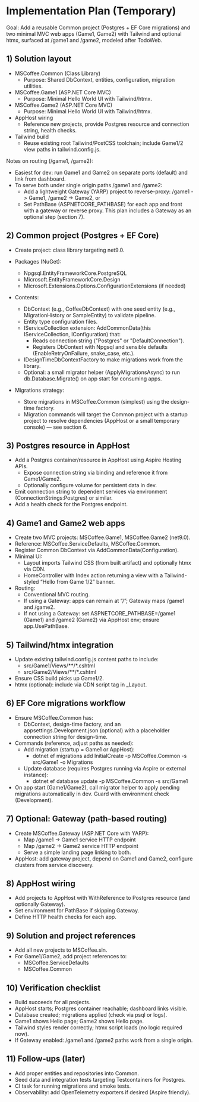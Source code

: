 # Implementation Plan (Temporary)

Goal: Add a reusable Common project (Postgres + EF Core migrations) and two minimal MVC web apps (Game1, Game2) with Tailwind and optional htmx, surfaced at /game1 and /game2, modeled after TodoWeb.

## 1) Solution layout

- MSCoffee.Common (Class Library)
  - Purpose: Shared DbContext, entities, configuration, migration utilities.
- MSCoffee.Game1 (ASP.NET Core MVC)
  - Purpose: Minimal Hello World UI with Tailwind/htmx.
- MSCoffee.Game2 (ASP.NET Core MVC)
  - Purpose: Minimal Hello World UI with Tailwind/htmx.
- AppHost wiring
  - Reference new projects, provide Postgres resource and connection string, health checks.
- Tailwind build
  - Reuse existing root Tailwind/PostCSS toolchain; include Game1/2 view paths in tailwind.config.js.

Notes on routing (/game1, /game2):
- Easiest for dev: run Game1 and Game2 on separate ports (default) and link from dashboard.
- To serve both under single origin paths /game1 and /game2:
  - Add a lightweight Gateway (YARP) project to reverse-proxy: /game1 -> Game1, /game2 -> Game2, or
  - Set PathBase (ASPNETCORE_PATHBASE) for each app and front with a gateway or reverse proxy. This plan includes a Gateway as an optional step (section 7).

## 2) Common project (Postgres + EF Core)

- Create project: class library targeting net9.0.
- Packages (NuGet):
  - Npgsql.EntityFrameworkCore.PostgreSQL
  - Microsoft.EntityFrameworkCore.Design
  - Microsoft.Extensions.Options.ConfigurationExtensions (if needed)
- Contents:
  - DbContext (e.g., CoffeeDbContext) with one seed entity (e.g., MigrationHistory or SampleEntity) to validate pipeline.
  - Entity type configuration files.
  - IServiceCollection extension: AddCommonData(this IServiceCollection, IConfiguration) that:
    - Reads connection string ("Postgres" or "DefaultConnection").
    - Registers DbContext with Npgsql and sensible defaults (EnableRetryOnFailure, snake_case, etc.).
  - IDesignTimeDbContextFactory<CoffeeDbContext> to make migrations work from the library.
  - Optional: a small migrator helper (ApplyMigrationsAsync) to run db.Database.Migrate() on app start for consuming apps.

- Migrations strategy:
  - Store migrations in MSCoffee.Common (simplest) using the design-time factory.
  - Migration commands will target the Common project with a startup project to resolve dependencies (AppHost or a small temporary console) — see section 6.

## 3) Postgres resource in AppHost

- Add a Postgres container/resource in AppHost using Aspire Hosting APIs.
  - Expose connection string via binding and reference it from Game1/Game2.
  - Optionally configure volume for persistent data in dev.
- Emit connection string to dependent services via environment (ConnectionStrings:Postgres) or similar.
- Add a health check for the Postgres endpoint.

## 4) Game1 and Game2 web apps

- Create two MVC projects: MSCoffee.Game1, MSCoffee.Game2 (net9.0).
- Reference: MSCoffee.ServiceDefaults, MSCoffee.Common.
- Register Common DbContext via AddCommonData(Configuration).
- Minimal UI:
  - Layout imports Tailwind CSS (from built artifact) and optionally htmx via CDN.
  - HomeController with Index action returning a view with a Tailwind-styled “Hello from Game 1/2” banner.
- Routing:
  - Conventional MVC routing.
  - If using a Gateway: apps can remain at “/”; Gateway maps /game1 and /game2.
  - If not using a Gateway: set ASPNETCORE_PATHBASE=/game1 (Game1) and /game2 (Game2) via AppHost env; ensure app.UsePathBase.

## 5) Tailwind/htmx integration

- Update existing tailwind.config.js content paths to include:
  - src/Game1/Views/**/*.cshtml
  - src/Game2/Views/**/*.cshtml
- Ensure CSS build picks up Game1/2.
- htmx (optional): include via CDN script tag in _Layout.

## 6) EF Core migrations workflow

- Ensure MSCoffee.Common has:
  - DbContext, design-time factory, and an appsettings.Development.json (optional) with a placeholder connection string for design-time.
- Commands (reference, adjust paths as needed):
  - Add migration (startup = Game1 or AppHost):
    - dotnet ef migrations add InitialCreate -p MSCoffee.Common -s src/Game1 -o Migrations
  - Update database (requires Postgres running via Aspire or external instance):
    - dotnet ef database update -p MSCoffee.Common -s src/Game1
- On app start (Game1/Game2), call migrator helper to apply pending migrations automatically in dev. Guard with environment check (Development).

## 7) Optional: Gateway (path-based routing)

- Create MSCoffee.Gateway (ASP.NET Core with YARP):
  - Map /game1 -> Game1 service HTTP endpoint
  - Map /game2 -> Game2 service HTTP endpoint
  - Serve a simple landing page linking to both.
- AppHost: add gateway project, depend on Game1 and Game2, configure clusters from service discovery.

## 8) AppHost wiring

- Add projects to AppHost with WithReference to Postgres resource (and optionally Gateway).
- Set environment for PathBase if skipping Gateway.
- Define HTTP health checks for each app.

## 9) Solution and project references

- Add all new projects to MSCoffee.sln.
- For Game1/Game2, add project references to:
  - MSCoffee.ServiceDefaults
  - MSCoffee.Common

## 10) Verification checklist

- Build succeeds for all projects.
- AppHost starts; Postgres container reachable; dashboard links visible.
- Database created; migrations applied (check via psql or logs).
- Game1 shows Hello page; Game2 shows Hello page.
- Tailwind styles render correctly; htmx script loads (no logic required now).
- If Gateway enabled: /game1 and /game2 paths work from a single origin.

## 11) Follow-ups (later)

- Add proper entities and repositories into Common.
- Seed data and integration tests targeting Testcontainers for Postgres.
- CI task for running migrations and smoke tests.
- Observability: add OpenTelemetry exporters if desired (Aspire friendly).

